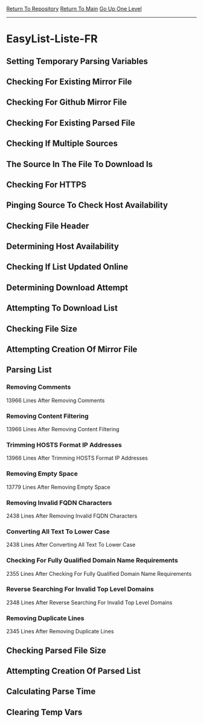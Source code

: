 [Return To Repository](https://github.com/deathbybandaid/piholeparser/)
[Return To Main](https://github.com/deathbybandaid/piholeparser/blob/master/RecentRunLogs/Mainlog.md)
[Go Up One Level](https://github.com/deathbybandaid/piholeparser/blob/master/RecentRunLogs/TopLevelScripts/30-Processing-External-Blacklists.md)
____________________________________
# EasyList-Liste-FR
## Setting Temporary Parsing Variables
## Checking For Existing Mirror File
## Checking For Github Mirror File
## Checking For Existing Parsed File
## Checking If Multiple Sources
## The Source In The File To Download Is
## Checking For HTTPS
## Pinging Source To Check Host Availability
## Checking File Header
## Determining Host Availability
## Checking If List Updated Online
## Determining Download Attempt
## Attempting To Download List
## Checking File Size
## Attempting Creation Of Mirror File
## Parsing List
### Removing Comments
13966 Lines After Removing Comments
### Removing Content Filtering
13966 Lines After Removing Content Filtering
### Trimming HOSTS Format IP Addresses
13966 Lines After Trimming HOSTS Format IP Addresses
### Removing Empty Space
13779 Lines After Removing Empty Space
### Removing Invalid FQDN Characters
2438 Lines After Removing Invalid FQDN Characters
### Converting All Text To Lower Case
2438 Lines After Converting All Text To Lower Case
### Checking For Fully Qualified Domain Name Requirements
2355 Lines After Checking For Fully Qualified Domain Name Requirements
### Reverse Searching For Invalid Top Level Domains
2348 Lines After Reverse Searching For Invalid Top Level Domains
### Removing Duplicate Lines
2345 Lines After Removing Duplicate Lines
## Checking Parsed File Size
## Attempting Creation Of Parsed List
## Calculating Parse Time
## Clearing Temp Vars

